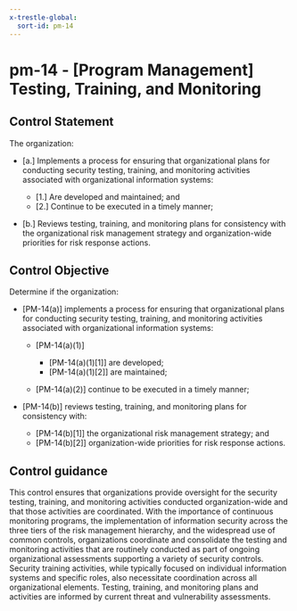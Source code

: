 ```yaml
---
x-trestle-global:
  sort-id: pm-14
---
```


# pm-14 - \[Program Management\] Testing, Training, and Monitoring

## Control Statement

The organization:

- \[a.\] Implements a process for ensuring that organizational plans for conducting security testing, training, and monitoring activities associated with organizational information systems:

  - \[1.\] Are developed and maintained; and
  - \[2.\] Continue to be executed in a timely manner;

- \[b.\] Reviews testing, training, and monitoring plans for consistency with the organizational risk management strategy and organization-wide priorities for risk response actions.

## Control Objective

Determine if the organization:

- \[PM-14(a)\] implements a process for ensuring that organizational plans for conducting security testing, training, and monitoring activities associated with organizational information systems:

  - \[PM-14(a)(1)\]

    - \[PM-14(a)(1)[1]\] are developed;
    - \[PM-14(a)(1)[2]\] are maintained;

  - \[PM-14(a)(2)\] continue to be executed in a timely manner;

- \[PM-14(b)\] reviews testing, training, and monitoring plans for consistency with:

  - \[PM-14(b)[1]\] the organizational risk management strategy; and
  - \[PM-14(b)[2]\] organization-wide priorities for risk response actions.

## Control guidance

This control ensures that organizations provide oversight for the security testing, training, and monitoring activities conducted organization-wide and that those activities are coordinated. With the importance of continuous monitoring programs, the implementation of information security across the three tiers of the risk management hierarchy, and the widespread use of common controls, organizations coordinate and consolidate the testing and monitoring activities that are routinely conducted as part of ongoing organizational assessments supporting a variety of security controls. Security training activities, while typically focused on individual information systems and specific roles, also necessitate coordination across all organizational elements. Testing, training, and monitoring plans and activities are informed by current threat and vulnerability assessments.
